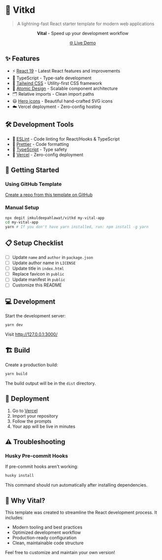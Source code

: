 # 🚀 Vitkd

> A lightning-fast React starter template for modern web applications

<p align='center'>
  <b>Vital</b> - Speed up your development workflow
</p>

<p align='center'>
  <a href="https://vital.kuldeepahlawat.in">🌐 Live Demo</a>
</p>

## ✨ Features

- ⚡️ [React 19](https://react.dev/) - Latest React features and improvements
- 🦾 TypeScript - Type-safe development
- 🎨 [Tailwind CSS](https://tailwindcss.com/) - Utility-first CSS framework
- 👑 [Atomic Design](https://bradfrost.com/blog/post/atomic-web-design/) - Scalable component architecture
- 🗂 Relative imports - Clean import paths
- 😃 [Hero icons](https://heroicons.com/) - Beautiful hand-crafted SVG icons
- ☁️ Vercel deployment - Zero-config hosting

## 🛠️ Development Tools

- 📝 [ESLint](https://eslint.org/) - Code linting for React/Hooks & TypeScript
- 💅 [Prettier](https://prettier.io/) - Code formatting
- 🎯 [TypeScript](https://www.typescriptlang.org/) - Type safety
- 🚀 [Vercel](https://vercel.com) - Zero-config deployment

## 🚀 Getting Started

### Using GitHub Template

[Create a repo from this template on GitHub](https://github.com/imkuldeepahlawat/vitkd/generate)

### Manual Setup

```bash
npx degit imkuldeepahlawat/vitkd my-vital-app
cd my-vital-app
yarn # If you don't have yarn installed, run: npm install -g yarn
```

## 📋 Setup Checklist

- [ ] Update `name` and `author` in `package.json`
- [ ] Update author name in `LICENSE`
- [ ] Update title in `index.html`
- [ ] Replace favicon in `public`
- [ ] Update manifest in `public`
- [ ] Customize this README

## 💻 Development

Start the development server:

```bash
yarn dev
```

Visit http://127.0.0.1:3000/

## 🏗️ Build

Create a production build:

```bash
yarn build
```

The build output will be in the `dist` directory.

## 🚀 Deployment

1. Go to [Vercel](https://vercel.com)
2. Import your repository
3. Follow the prompts
4. Your app will be live in minutes

## ⚠️ Troubleshooting

### Husky Pre-commit Hooks

If pre-commit hooks aren't working:

```bash
husky install
```

This command should run automatically after installing dependencies.

## 🤔 Why Vital?

This template was created to streamline the React development process. It includes:

- Modern tooling and best practices
- Optimized development workflow
- Production-ready configuration
- Clean, maintainable code structure

Feel free to customize and maintain your own version!
